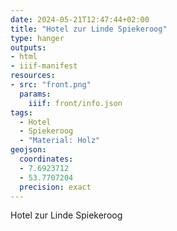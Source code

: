 ```yaml
---
date: 2024-05-21T12:47:44+02:00
title: "Hotel zur Linde Spiekeroog"
type: hanger
outputs:
- html
- iiif-manifest
resources:
- src: "front.png"
  params:
    iiif: front/info.json
tags:
  - Hotel
  - Spiekeroog
  - "Material: Holz"
geojson:
  coordinates:
  - 7.6923712
  - 53.7707204
  precision: exact
---
```

Hotel zur Linde Spiekeroog
